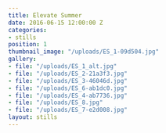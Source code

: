 ```yaml
---
title: Elevate Summer
date: 2016-06-15 12:00:00 Z
categories:
- stills
position: 1
thumbnail_image: "/uploads/ES_1-09d504.jpg"
gallery:
- file: "/uploads/ES_1_alt.jpg"
- file: "/uploads/ES_2-21a3f3.jpg"
- file: "/uploads/ES_3-46046d.jpg"
- file: "/uploads/ES_6-ab1dc0.jpg"
- file: "/uploads/ES_4-ab7736.jpg"
- file: "/uploads/ES_8.jpg"
- file: "/uploads/ES_7-e2d008.jpg"
layout: stills
---
```


